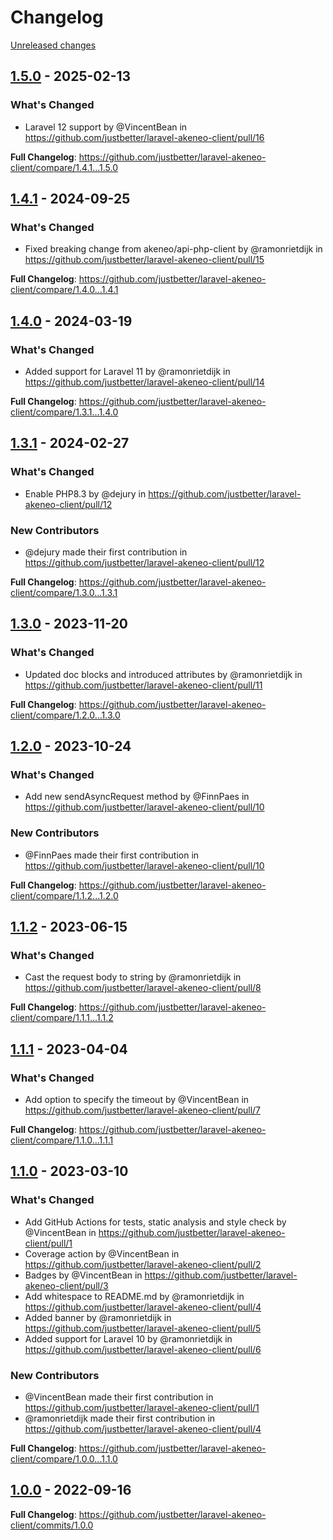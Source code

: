 # Changelog 

[Unreleased changes](https://github.com/justbetter/laravel-akeneo-client/compare/1.5.0...main)
## [1.5.0](https://github.com/justbetter/laravel-akeneo-client/releases/tag/1.5.0) - 2025-02-13

### What's Changed
* Laravel 12 support by @VincentBean in https://github.com/justbetter/laravel-akeneo-client/pull/16


**Full Changelog**: https://github.com/justbetter/laravel-akeneo-client/compare/1.4.1...1.5.0

## [1.4.1](https://github.com/justbetter/laravel-akeneo-client/releases/tag/1.4.1) - 2024-09-25

### What's Changed
* Fixed breaking change from akeneo/api-php-client by @ramonrietdijk in https://github.com/justbetter/laravel-akeneo-client/pull/15


**Full Changelog**: https://github.com/justbetter/laravel-akeneo-client/compare/1.4.0...1.4.1

## [1.4.0](https://github.com/justbetter/laravel-akeneo-client/releases/tag/1.4.0) - 2024-03-19

### What's Changed
* Added support for Laravel 11 by @ramonrietdijk in https://github.com/justbetter/laravel-akeneo-client/pull/14


**Full Changelog**: https://github.com/justbetter/laravel-akeneo-client/compare/1.3.1...1.4.0

## [1.3.1](https://github.com/justbetter/laravel-akeneo-client/releases/tag/1.3.1) - 2024-02-27

### What's Changed
* Enable PHP8.3 by @dejury in https://github.com/justbetter/laravel-akeneo-client/pull/12

### New Contributors
* @dejury made their first contribution in https://github.com/justbetter/laravel-akeneo-client/pull/12

**Full Changelog**: https://github.com/justbetter/laravel-akeneo-client/compare/1.3.0...1.3.1

## [1.3.0](https://github.com/justbetter/laravel-akeneo-client/releases/tag/1.3.0) - 2023-11-20

### What's Changed
* Updated doc blocks and introduced attributes by @ramonrietdijk in https://github.com/justbetter/laravel-akeneo-client/pull/11


**Full Changelog**: https://github.com/justbetter/laravel-akeneo-client/compare/1.2.0...1.3.0

## [1.2.0](https://github.com/justbetter/laravel-akeneo-client/releases/tag/1.2.0) - 2023-10-24

### What's Changed
* Add new sendAsyncRequest method by @FinnPaes in https://github.com/justbetter/laravel-akeneo-client/pull/10

### New Contributors
* @FinnPaes made their first contribution in https://github.com/justbetter/laravel-akeneo-client/pull/10

**Full Changelog**: https://github.com/justbetter/laravel-akeneo-client/compare/1.1.2...1.2.0

## [1.1.2](https://github.com/justbetter/laravel-akeneo-client/releases/tag/1.1.2) - 2023-06-15

### What's Changed
* Cast the request body to string by @ramonrietdijk in https://github.com/justbetter/laravel-akeneo-client/pull/8


**Full Changelog**: https://github.com/justbetter/laravel-akeneo-client/compare/1.1.1...1.1.2

## [1.1.1](https://github.com/justbetter/laravel-akeneo-client/releases/tag/1.1.1) - 2023-04-04

### What's Changed
* Add option to specify the timeout by @VincentBean in https://github.com/justbetter/laravel-akeneo-client/pull/7


**Full Changelog**: https://github.com/justbetter/laravel-akeneo-client/compare/1.1.0...1.1.1

## [1.1.0](https://github.com/justbetter/laravel-akeneo-client/releases/tag/1.1.0) - 2023-03-10

### What's Changed
* Add GitHub Actions for tests, static analysis and style check by @VincentBean in https://github.com/justbetter/laravel-akeneo-client/pull/1
* Coverage action by @VincentBean in https://github.com/justbetter/laravel-akeneo-client/pull/2
* Badges by @VincentBean in https://github.com/justbetter/laravel-akeneo-client/pull/3
* Add whitespace to README.md by @ramonrietdijk in https://github.com/justbetter/laravel-akeneo-client/pull/4
* Added banner by @ramonrietdijk in https://github.com/justbetter/laravel-akeneo-client/pull/5
* Added support for Laravel 10 by @ramonrietdijk in https://github.com/justbetter/laravel-akeneo-client/pull/6

### New Contributors
* @VincentBean made their first contribution in https://github.com/justbetter/laravel-akeneo-client/pull/1
* @ramonrietdijk made their first contribution in https://github.com/justbetter/laravel-akeneo-client/pull/4

**Full Changelog**: https://github.com/justbetter/laravel-akeneo-client/compare/1.0.0...1.1.0

## [1.0.0](https://github.com/justbetter/laravel-akeneo-client/releases/tag/1.0.0) - 2022-09-16

**Full Changelog**: https://github.com/justbetter/laravel-akeneo-client/commits/1.0.0


